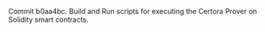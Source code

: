 Commit b0aa4bc.                    Build and Run scripts for executing the Certora Prover on Solidity smart contracts.